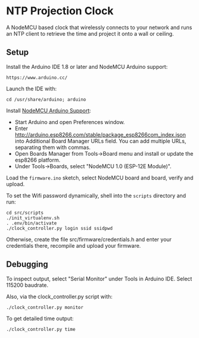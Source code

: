 NTP Projection Clock
====================

A NodeMCU based clock that wirelessly connects to your network and runs
an NTP client to retrieve the time and project it onto a wall or ceiling.

Setup
-----

Install the Arduino IDE 1.8 or later and NodeMCU Arduino support:

    https://www.arduino.cc/

Launch the IDE with:

    cd /usr/share/arduino; arduino

Install [NodeMCU Arduino Support](https://github.com/esp8266/Arduino#installing-with-boards-manager):

* Start Arduino and open Preferences window.
* Enter http://arduino.esp8266.com/stable/package_esp8266com_index.json into Additional Board Manager URLs field. You can add multiple URLs, separating them with commas.
* Open Boards Manager from Tools->Board menu and install or update the esp8266 platform.
* Under Tools->Boards, select "NodeMCU 1.0 (ESP-12E Module)".

Load the `firmware.ino` sketch, select NodeMCU board and board, verify and upload.

To set the Wifi password dynamically, shell into the `scripts` directory and run:

    cd src/scripts
    ./init_virtualenv.sh
    . .env/bin/activate
    ./clock_controller.py login ssid ssidpwd

Otherwise, create the file src/firmware/credentials.h and enter your credentials there, recompile and upload your firmware.

Debugging
---------

To inspect output, select "Serial Monitor" under Tools in Arduino IDE. Select 115200 baudrate.

Also, via the clock_controller.py script with:

    ./clock_controller.py monitor

To get detailed time output:

    ./clock_controller.py time
